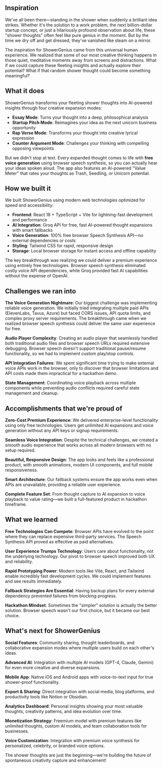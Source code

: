 ## Inspiration

We've all been there—standing in the shower when suddenly a brilliant idea strikes. Whether it's the solution to a work problem, the next billion-dollar startup concept, or just a hilariously profound observation about life, these "shower thoughts" often feel like pure genius in the moment. But by the time we dry off and get dressed, they've vanished like steam on a mirror.

The inspiration for ShowerGenius came from this universal human experience. We realized that some of our most creative thinking happens in those quiet, meditative moments away from screens and distractions. What if we could capture these fleeting insights and actually explore their potential? What if that random shower thought could become something meaningful?

## What it does

ShowerGenius transforms your fleeting shower thoughts into AI-powered insights through four creative expansion modes:

- **Essay Mode**: Turns your thought into a deep, philosophical analysis
- **Startup Pitch Mode**: Reimagines your idea as the next unicorn business opportunity
- **Rap Verse Mode**: Transforms your thought into creative lyrical expression
- **Counter Argument Mode**: Challenges your thinking with compelling opposing viewpoints

But we didn't stop at text. Every expanded thought comes to life with **free voice generation** using browser speech synthesis, so you can actually hear your ideas spoken aloud. The app also features an AI-powered "Value Meter" that rates your thoughts as Trash, Seedling, or Unicorn potential.

## How we built it

We built ShowerGenius using modern web technologies optimized for speed and accessibility:

- **Frontend**: React 18 + TypeScript + Vite for lightning-fast development and performance
- **AI Integration**: Groq API for free, fast AI-powered thought expansions with smart fallbacks
- **Voice Generation**: 100% free browser Speech Synthesis API—no external dependencies or costs
- **Styling**: Tailwind CSS for rapid, responsive design
- **Storage**: Local browser storage for instant access and offline capability

The key breakthrough was realizing we could deliver a premium experience using entirely free technologies. Browser speech synthesis eliminated costly voice API dependencies, while Groq provided fast AI capabilities without the expense of OpenAI.

## Challenges we ran into

**The Voice Generation Nightmare**: Our biggest challenge was implementing reliable voice generation. We initially tried integrating multiple paid APIs (ElevenLabs, Tavus, Azure) but faced CORS issues, API quota limits, and complex proxy server requirements. The breakthrough came when we realized browser speech synthesis could deliver the same user experience for free.

**Audio Player Complexity**: Creating an audio player that seamlessly handled both traditional audio files and browser speech URLs required extensive debugging. Browser speech doesn't support traditional pause/resume functionality, so we had to implement custom play/stop controls.

**API Integration Failures**: We spent significant time trying to make external voice APIs work in the browser, only to discover that browser limitations and API costs made them impractical for a hackathon demo.

**State Management**: Coordinating voice playback across multiple components while preventing audio conflicts required careful state management and cleanup.

## Accomplishments that we're proud of

**Zero-Cost Premium Experience**: We delivered enterprise-level functionality using only free technologies. Users get unlimited AI expansions and voice generation without any API keys or signup requirements.

**Seamless Voice Integration**: Despite the technical challenges, we created a smooth audio experience that works across all modern browsers with no setup required.

**Beautiful, Responsive Design**: The app looks and feels like a professional product, with smooth animations, modern UI components, and full mobile responsiveness.

**Smart Architecture**: Our fallback systems ensure the app works even when APIs are unavailable, providing a reliable user experience.

**Complete Feature Set**: From thought capture to AI expansion to voice playback to value rating—we built a full-featured product in hackathon timeframe.

## What we learned

**Free Technologies Can Compete**: Browser APIs have evolved to the point where they can replace expensive third-party services. The Speech Synthesis API proved as effective as paid alternatives.

**User Experience Trumps Technology**: Users care about functionality, not the underlying technology. Our pivot to browser speech improved both UX and reliability.

**Rapid Prototyping Power**: Modern tools like Vite, React, and Tailwind enable incredibly fast development cycles. We could implement features and see results immediately.

**Fallback Strategies Are Essential**: Having backup plans for every external dependency prevented failures from blocking progress.

**Hackathon Mindset**: Sometimes the "simpler" solution is actually the better solution. Browser speech wasn't our first choice, but it became our best choice.

## What's next for ShowerGenius

**Social Features**: Community sharing, thought leaderboards, and collaborative expansion modes where multiple users build on each other's ideas.

**Advanced AI**: Integration with multiple AI models (GPT-4, Claude, Gemini) for even more creative and diverse expansions.

**Mobile App**: Native iOS and Android apps with voice-to-text input for true shower-proof functionality.

**Export & Sharing**: Direct integration with social media, blog platforms, and productivity tools like Notion or Obsidian.

**Analytics Dashboard**: Personal insights showing your most valuable thoughts, creativity patterns, and idea evolution over time.

**Monetization Strategy**: Freemium model with premium features like unlimited thoughts, custom AI models, and team collaboration tools for businesses.

**Voice Customization**: Integration with premium voice synthesis for personalized, celebrity, or branded voice options.

The shower thoughts are just the beginning—we're building the future of spontaneous creativity capture and enhancement! 